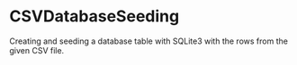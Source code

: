 # CSVDatabaseSeeding
Creating and seeding a database table with SQLite3 with the rows from the given CSV file.
